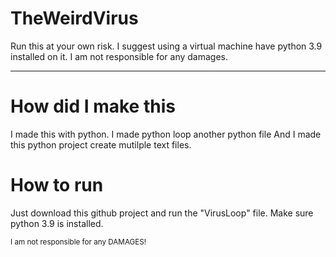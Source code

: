 # TheWeirdVirus
Run this at your own risk. I suggest using a virtual machine have python 3.9 installed on it. I am not responsible for any damages.
_______________________________________________________________________________________________________________________________


# How did I make this

I made this with python.
I made python loop another python file
And I made this python project create mutilple text files.

# How to run

Just download this github project and run the "VirusLoop" file.
Make sure python 3.9 is installed.

<sub>I am not responsible for any DAMAGES!<sub>

